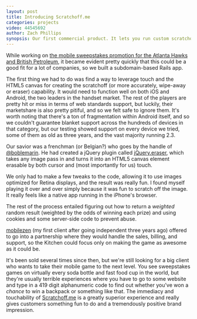 ```yaml
---
layout: post
title: Introducing Scratchoff.me
categories: projects
video: 44545692
author: Zach Phillips
synopsis: Our first commercial product. It lets you run custom scratchoff campaigns with prizes and odds without your customers having to download an app.
---
```


While working on [the mobile sweepstakes promotion for the Atlanta Hawks and British Petroleum](/work/bp-hawks), it became evident pretty quickly that this could be a good fit for a lot of companies, so we built a subdomain-based Rails app.

The first thing we had to do was find a way to leverage touch and the HTML5 canvas for creating the scratchoff (or more accurately, wipe-away or eraser) capability. It would need to function well on both iOS and Android, the two leaders in the handset market. The rest of the players are pretty hit or miss in terms of web standards support, but luckily, their marketshare is also pretty pitiful, and so we felt safe to ignore them. It's worth noting that there's a ton of fragmentation within Android itself, and so we couldn't guarantee blanket support across the hundreds of devices in that category, but our testing showed support on every device we tried, some of them as old as three years, and the vast majority running 2.3.

Our savior was a frenchman (or Belgian?) who goes by the handle of [@boblemarin](http://twitter.com/boblemarin). He had created a jQuery plugin called [jQuery.eraser](http://minimal.be/lab/jQuery.eraser/), which takes any image pass in and turns it into an HTML5 canvas element erasable by both cursor and (most importantly for us) touch.

We only had to make a few tweaks to the code, allowing it to use images optimized for Retina displays, and the result was really fun. I found myself playing it over and over simply because it was fun to scratch off the image. It really feels like a native app running in the iPhone's browser.

The rest of the process entailed figuring out how to return a _weighted_ random result (weighted by the odds of winning each prize) and using cookies and some server-side code to prevent abuse.

[mobilezen](http://mobilezen.com) (my first client after going independent three years ago) offered to go into a partnership where they would handle the sales, billing, and support, so the Kitchen could focus only on making the game as awesome as it could be.

It's been sold several times since then, but we're still looking for a big client who wants to take their mobile game to the next level. You see sweepstakes games on virtually every soda bottle and fast food cup in the world, but they're usually terrible experiences where you have to go to some website and type in a 419 digit alphanumeric code to find out whether you've won a _chance_ to win a backpack or something like that. The immediacy and touchability of [Scratchoff.me](http://scratchoff.me) is a greatly superior experience and really gives customers something fun to do and a tremendously positive brand impression.
